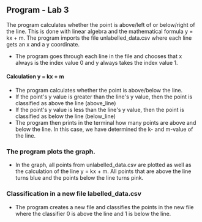 ## Program - Lab 3
The program calculates whether the point is above/left of or below/right of the line.
This is done with linear algebra and the mathematical formula y = kx + m. The program imports the file unlabelled_data.csv where each line gets an x ​​and a y coordinate.
- The program goes through each line in the file and chooses that x always is the index value 0 and y always takes the index value 1.

#### Calculation y = kx + m
- The program calculates whether the point is above/below the line.
- If the point's y value is greater than the line's y value, then the point is classified as above the line (above_line)
- If the point's y value is less than the line's y value, then the point is classified as below the line (below_line)
- The program then prints in the terminal how many points are above and below the line. In this case, we have
determined the k- and m-value of the line.

### The program plots the graph.
- In the graph, all points from unlabelled_data.csv are plotted as well as the calculation of the line y = kx + m. All points that are above the line turns blue and the points below the line turns pink.

### Classification in a new file labelled_data.csv
- The program creates a new file and classifies the points in the new file where the classifier 0 is above the line and 1 is below the line.